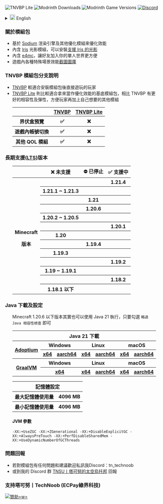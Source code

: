![TNVBP Lite](https://i.imgur.com/gdRKvGu.png) 
![Modrinth Downloads](https://img.shields.io/modrinth/dt/Er2bMzL7?label=Downloads&logo=modrinth&style=flat-square) 
![Modrinth Game Versions](https://img.shields.io/modrinth/game-versions/Er2bMzL7?logo=modrinth&style=flat-square) 
[![Discord](https://img.shields.io/discord/607123183249653770?label=Discord&logo=discord&style=flat-square)](https://discord.gg/Yj9WH3P8RN)

<details>
    <summary>
        <img src="https://i.imgur.com/4XuDWHv.png" alt="English" width="18">
        English
    </summary>

<h3>About Modpack</h3>
<ul>
    <li>Based on <a href="https://modrinth.com/mod/sodium">Sodium</a> and other optimization mods to optimize performance</li>
    <li>Include the <a href="https://modrinth.com/mod/iris">Iris shader mod</a>, so you can install <a href="https://modrinth.com/shaders?g=categories:iris">shaders that Iris support</a></li>
    <li>Include the <a href="https://modrinth.com/mod/e4mc">e4mc</a> mod so your friends can easily connect to your single player world</li>
    <li><a href="https://modrinth.com/modpack/tnvbp-lite/gallery">In-game benchmark screenshots</a></li>
</ul>

<h3>Other TNVBP Modpack Differences</h3>
<ul>
    <li><a href="https://modrinth.com/modpack/tnvbp">TNVBP</a> is for those who just want to install the modpack and play</li>
    <li><a href="https://modrinth.com/modpack/tnvbp-lite">TNVBP Lite</a> is more suitable as a basic performance optimization modpack, so you can add your other favourite mods in it</li>
    <table>
        <tr>
            <th></th>
            <th><a href="https://modrinth.com/modpack/tnvbp">TNVBP</a></th>
            <th><a href="https://modrinth.com/modpack/tnvbp-lite">TNVBP Lite</a></th>
        </tr>
        <tr>
            <th>Shulker Box Preview</th>
            <th>✅</th>
            <th>❌</th>
        </tr>
        <tr>
            <th>In-game Account Switcher</th>
            <th>✅</th>
            <th>❌</th>
        </tr>
        <tr>
            <th>Other QOL Mods</th>
            <th>✅</th>
            <th>❌</th>
        </tr>
    </table>
</ul>

<h3><a href="https://en.wikipedia.org/wiki/Long-term_support">Long-term support</a></h3>
<ul>
    <table>
        <tr>
            <th></th>
            <th>❌ Unavailable</th>
            <th>⛔ Deprecated</th>
            <th>✅ Current</th>
        </tr>
        <tr>
            <th rowspan="20"><p>Minecraft</p>Versions</th>
            <th></th>
            <th></th>
            <th>1.21.4</th>
        </tr>
        <tr>
            <th>1.21.1 ~ 1.21.3</th>
            <th></th>
            <th></th>
        </tr>
        <tr>
            <th></th>
            <th>1.21</th>
            <th></th>
        </tr>
        <tr>
            <th></th>
            <th>1.20.6</th>
            <th></th>
        </tr>
        <tr>
            <th>1.20.2 ~ 1.20.5</th>
            <th></th>
            <th></th>
        </tr>
        <tr>
            <th></th>
            <th></th>
            <th>1.20.1</th>
        </tr>
        <tr>
            <th>1.20</th>
            <th></th>
            <th></th>
        </tr>
        <tr>
            <th></th>
            <th>1.19.4</th>
            <th></th>
        </tr>
        <tr>
            <th>1.19.3</th>
            <th></th>
            <th></th>
        </tr>
        <tr>
            <th></th>
            <th></th>
            <th>1.19.2</th>
        </tr>
        <tr>
            <th>1.19 ~ 1.19.1</th>
            <th></th>
            <th></th>
        </tr>
        <tr>
            <th></th>
            <th></th>
            <th>1.18.2</th>
        </tr>
        <tr>
            <th>1.18.1 and older</th>
            <th></th>
            <th></th>
        </tr>
    </table>
</ul>

<h3>Java Download & Configuration</h3>
<ul>
    <p>Minecraft 1.20.6 and below can actually run with Java 21, just check the <code>Skip Java compatibility checks</code> check box</p>
    <table>
        <tr>
            <th colspan="7">Java 21 Download</th>
        </tr>
        <tr>
            <th rowspan="2"><a href="https://adoptium.net/">Adoptium</a></th>
            <th colspan="2">Windows</th>
            <th colspan="2">Linux</th>
            <th colspan="2">macOS</th>
        </tr>
        <tr>
            <th><a href="https://adoptium.net/temurin/releases/?variant=openjdk21&jvmVariant=hotspot&package=jre&os=windows&arch=x64">x64</a></th>
            <th><a href="https://adoptium.net/temurin/releases/?variant=openjdk21&jvmVariant=hotspot&package=jre&os=windows&arch=aarch64">aarch64</a></th>
            <th><a href="https://adoptium.net/temurin/releases/?variant=openjdk21&jvmVariant=hotspot&package=jre&os=linux&arch=x64">x64</a></th>
            <th><a href="https://adoptium.net/temurin/releases/?variant=openjdk21&jvmVariant=hotspot&package=jre&os=linux&arch=aarch64">aarch64</a></th>
            <th><a href="https://adoptium.net/temurin/releases/?variant=openjdk21&jvmVariant=hotspot&package=jre&os=mac&arch=x64">x64</a></th>
            <th><a href="https://adoptium.net/temurin/releases/?variant=openjdk21&jvmVariant=hotspot&package=jre&os=mac&arch=aarch64">aarch64</a></th>
        </tr>
        <tr>
            <th rowspan="2"><a href="https://www.graalvm.org/">GraalVM</a></th>
            <th colspan="2">Windows</th>
            <th colspan="2">Linux</th>
            <th colspan="2">macOS</th>
        </tr>
        <tr>
            <th colspan="2"><a href="https://download.oracle.com/graalvm/21/latest/graalvm-jdk-21_windows-x64_bin.zip">x64</a></th>
            <th><a href="https://download.oracle.com/graalvm/21/latest/graalvm-jdk-21_linux-x64_bin.tar.gz">x64</a></th>
            <th><a href="https://download.oracle.com/graalvm/21/latest/graalvm-jdk-21_linux-aarch64_bin.tar.gz">aarch64</a></th>
            <th><a href="https://download.oracle.com/graalvm/21/latest/graalvm-jdk-21_macos-x64_bin.tar.gz">x64</a></th>
            <th><a href="https://download.oracle.com/graalvm/21/latest/graalvm-jdk-21_macos-aarch64_bin.tar.gz">aarch64</a></th>
        </tr>
    </table>
    <table>
        <tr>
            <th colspan="2">Memory Settings</th>
        </tr>
        <tr>
            <th>Maximum</th>
            <th>4096 MB</th>
        </tr>
        <tr>
            <th>Minimum</th>
            <th>4096 MB</th>
        </tr>
    </table>
    <h4>JVM arguments</h4>
    <pre><code>-XX:+UseZGC -XX:+ZGenerational -XX:+DisableExplicitGC -XX:+AlwaysPreTouch -XX:+PerfDisableSharedMem -XX:+UseDynamicNumberOfGCThreads</code></pre>
</ul>

<h3>Issues Report</h3>
<ul>
    <li>If you have any questions or suggestions about modpack, please DM my Discord: tn_technoob</li>
    <li>Or report at my Discord group: <a href="https://discord.gg/Yj9WH3P8RN">TNSU丨TechNoob's Space Utopia</a></li>
</ul>

</details>

<h3>關於模組包</h3>
<ul>
    <li>基於 <a href="https://modrinth.com/mod/sodium">Sodium</a> 渲染引擎及其他優化模組來優化效能</li>
    <li>內含 <a href="https://modrinth.com/mod/iris">Iris</a> 光影模組，可以安裝<a href="https://modrinth.com/shaders?g=categories:iris">支援 Iris 的光影</a></li>
    <li>內含 <a href="https://modrinth.com/mod/e4mc">e4mc</a>，讓好友加入你的單人世界更方便</li>
    <li>遊戲內各種特殊場景效能<a href="https://modrinth.com/project/tnvbp-lite/gallery">截圖圖庫</a></li>
</ul>

<h3>TNVBP 模組包分支說明</h3>
<ul>
    <li><a href="https://modrinth.com/modpack/tnvbp">TNVBP</a> 較適合安裝模組包後直接遊玩的玩家</li>
    <li><a href="https://modrinth.com/modpack/tnvbp-lite">TNVBP Lite</a> 則比較適合拿來當作優化效能的基底模組包，相比 TNVBP 有更好的相容性及彈性，方便玩家再加上自己想要的其他模組</li>
    <table>
        <tr>
            <th></th>
            <th><a href="https://modrinth.com/modpack/tnvbp">TNVBP</a></th>
            <th><a href="https://modrinth.com/modpack/tnvbp-lite">TNVBP Lite</a></th>
        </tr>
        <tr>
            <th>界伏盒預覽</th>
            <th>✅</th>
            <th>❌</th>
        </tr>
        <tr>
            <th>遊戲內帳號切換</th>
            <th>✅</th>
            <th>❌</th>
        </tr>
        <tr>
            <th>其他 QOL 模組</th>
            <th>✅</th>
            <th>❌</th>
        </tr>
    </table>
</ul>

<h3>長期支援(<a href="https://zh.wikipedia.org/zh-tw/%E9%95%B7%E6%9C%9F%E6%94%AF%E6%8F%B4">LTS</a>)版本</h3>
<ul>
    <table>
        <tr>
            <th></th>
            <th>❌ 未支援</th>
            <th>⛔ 已停止</th>
            <th>✅ 支援中</th>
        </tr>
        <tr>
            <th rowspan="20"><p>Minecraft</p>版本</th>
            <th></th>
            <th></th>
            <th>1.21.4</th>
        </tr>
        <tr>
            <th>1.21.1 ~ 1.21.3</th>
            <th></th>
            <th></th>
        </tr>
        <tr>
            <th></th>
            <th>1.21</th>
            <th></th>
        </tr>
        <tr>
            <th></th>
            <th>1.20.6</th>
            <th></th>
        </tr>
        <tr>
            <th>1.20.2 ~ 1.20.5</th>
            <th></th>
            <th></th>
        </tr>
        <tr>
            <th></th>
            <th></th>
            <th>1.20.1</th>
        </tr>
        <tr>
            <th>1.20</th>
            <th></th>
            <th></th>
        </tr>
        <tr>
            <th></th>
            <th>1.19.4</th>
            <th></th>
        </tr>
        <tr>
            <th>1.19.3</th>
            <th></th>
            <th></th>
        </tr>
        <tr>
            <th></th>
            <th></th>
            <th>1.19.2</th>
        </tr>
        <tr>
            <th>1.19 ~ 1.19.1</th>
            <th></th>
            <th></th>
        </tr>
        <tr>
            <th></th>
            <th></th>
            <th>1.18.2</th>
        </tr>
        <tr>
            <th>1.18.1 以下</th>
            <th></th>
            <th></th>
        </tr>
    </table>
</ul>

<h3>Java 下載及設定</h3>
<ul>
    <p>Minecraft 1.20.6 以下版本其實也可以使用 Java 21 執行，只要勾選 <code>略過 Java 相容性檢查</code> 即可</p>
    <table>
        <tr>
            <th colspan="7">Java 21 下載</th>
        </tr>
        <tr>
            <th rowspan="2"><a href="https://adoptium.net/">Adoptium</a></th>
            <th colspan="2">Windows</th>
            <th colspan="2">Linux</th>
            <th colspan="2">macOS</th>
        </tr>
        <tr>
            <th><a href="https://adoptium.net/temurin/releases/?variant=openjdk21&jvmVariant=hotspot&package=jre&os=windows&arch=x64">x64</a></th>
            <th><a href="https://adoptium.net/temurin/releases/?variant=openjdk21&jvmVariant=hotspot&package=jre&os=windows&arch=aarch64">aarch64</a></th>
            <th><a href="https://adoptium.net/temurin/releases/?variant=openjdk21&jvmVariant=hotspot&package=jre&os=linux&arch=x64">x64</a></th>
            <th><a href="https://adoptium.net/temurin/releases/?variant=openjdk21&jvmVariant=hotspot&package=jre&os=linux&arch=aarch64">aarch64</a></th>
            <th><a href="https://adoptium.net/temurin/releases/?variant=openjdk21&jvmVariant=hotspot&package=jre&os=mac&arch=x64">x64</a></th>
            <th><a href="https://adoptium.net/temurin/releases/?variant=openjdk21&jvmVariant=hotspot&package=jre&os=mac&arch=aarch64">aarch64</a></th>
        </tr>
        <tr>
            <th rowspan="2"><a href="https://www.graalvm.org/">GraalVM</a></th>
            <th colspan="2">Windows</th>
            <th colspan="2">Linux</th>
            <th colspan="2">macOS</th>
        </tr>
        <tr>
            <th colspan="2"><a href="https://download.oracle.com/graalvm/21/latest/graalvm-jdk-21_windows-x64_bin.zip">x64</a></th>
            <th><a href="https://download.oracle.com/graalvm/21/latest/graalvm-jdk-21_linux-x64_bin.tar.gz">x64</a></th>
            <th><a href="https://download.oracle.com/graalvm/21/latest/graalvm-jdk-21_linux-aarch64_bin.tar.gz">aarch64</a></th>
            <th><a href="https://download.oracle.com/graalvm/21/latest/graalvm-jdk-21_macos-x64_bin.tar.gz">x64</a></th>
            <th><a href="https://download.oracle.com/graalvm/21/latest/graalvm-jdk-21_macos-aarch64_bin.tar.gz">aarch64</a></th>
        </tr>
    </table>
    <table>
        <tr>
            <th colspan="2">記憶體設定</th>
        </tr>
        <tr>
            <th>最大記憶體使用量</th>
            <th>4096 MB</th>
        </tr>
        <tr>
            <th>最小記憶體使用量</th>
            <th>4096 MB</th>
        </tr>
    </table>
    <h4>JVM 參數</h4>
    <pre><code>-XX:+UseZGC -XX:+ZGenerational -XX:+DisableExplicitGC -XX:+AlwaysPreTouch -XX:+PerfDisableSharedMem -XX:+UseDynamicNumberOfGCThreads</code></pre>
</ul>

<h3>問題回報</h3>
<ul>
    <li>若對模組包有任何問題和建議歡迎私訊我Discord：tn_technoob</li>
    <li>或到我的 Discord 群 <a href="https://discord.gg/Yj9WH3P8RN">TNSU丨塔可努的太空烏托邦</a> 回報</li>
</ul>

<h3>支持塔可努丨TechNoob (ECPay綠界科技)</h3>
<a href="https://p.ecpay.com.tw/5F5F547">
    <img src="https://i.imgur.com/CBlFm05.png" alt="贊助=w=">
</a>